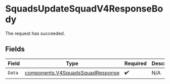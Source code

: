 # SquadsUpdateSquadV4ResponseBody

The request has succeeded.


## Fields

| Field                                                                                | Type                                                                                 | Required                                                                             | Description                                                                          |
| ------------------------------------------------------------------------------------ | ------------------------------------------------------------------------------------ | ------------------------------------------------------------------------------------ | ------------------------------------------------------------------------------------ |
| `Data`                                                                               | [components.V4SquadsSquadResponse](../../models/components/v4squadssquadresponse.md) | :heavy_check_mark:                                                                   | N/A                                                                                  |